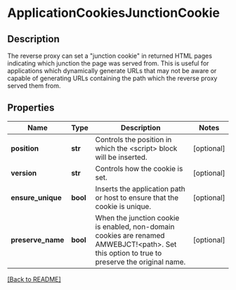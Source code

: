 # ApplicationCookiesJunctionCookie

## Description

The reverse proxy can set a "junction cookie" in returned HTML  pages indicating which junction the page was served from. This  is useful for applications which dynamically generate URLs that  may not be aware or capable of generating URLs containing the  path which the reverse proxy served them from.


## Properties

Name | Type | Description | Notes
------------ | ------------- | ------------- | -------------
**position** | **str** | Controls the position in which the &lt;script&gt; block will be inserted.  | [optional] 
**version** | **str** | Controls how the cookie is set.  | [optional] 
**ensure_unique** | **bool** | Inserts the application path or host to ensure that the  cookie is unique.  | [optional] 
**preserve_name** | **bool** | When the junction cookie is enabled, non-domain cookies are  renamed AMWEBJCT!&lt;path&gt;. Set this option to true to preserve  the original name.  | [optional] 

[[Back to README]](../README.md)



